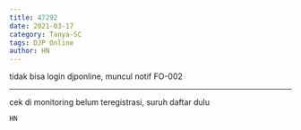 ```yaml
---
title: 47292
date: 2021-03-17
category: Tanya-SC
tags: DJP Online
author: HN
---
```


tidak bisa login djponline, muncul notif FO-002

---

cek di monitoring belum teregistrasi, suruh daftar dulu

`HN`
